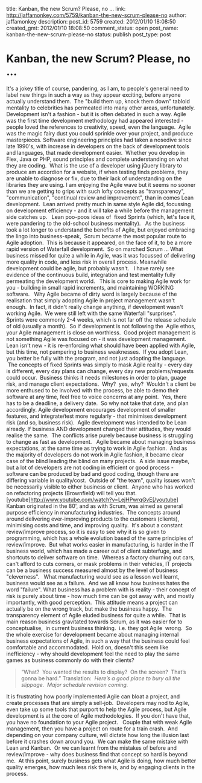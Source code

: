 title: Kanban, the new Scrum? Please, no ...
link: http://jaffamonkey.com/5759/kanban-the-new-scrum-please-no
author: jaffamonkey
description: 
post_id: 5759
created: 2012/01/10 18:08:50
created_gmt: 2012/01/10 18:08:50
comment_status: open
post_name: kanban-the-new-scrum-please-no
status: publish
post_type: post

# Kanban, the new Scrum? Please, no ...

It's a jokey title of course, pandering, as I am, to people's general need to label new things in such a way as they appear exciting, before anyone actually understand them.  The "build them up, knock them down" tabloid mentality to celebrities has permeated into many other areas, unfortunately. Development isn't a fashion - but it is often debated in such a way.  Agile was the first time development methodology had appeared interested - people loved the references to creativity, speed, even the language.  Agile was the magic fairy dust you could sprinkle over your project, and produce masterpieces. Software engineering principles had taken a nosedive since late 1990's, with increase in developers on the back of development tools and languages, that made development easier.  Whether you develop in Flex, Java or PHP, sound principles and complete understanding on what they are coding.  What is the use of a developer using jQuery library to produce am accordion for a website, if when testing finds problems, they are unable to diagnose or fix, due to their lack of understanding on the libraries they are using. I am enjoying the Agile wave but it seems no sooner than we are getting to grips with such lofty concepts as "transparency", "communication", "continual review and improvement", than in comes Lean development.  Lean arrived pretty much in same style Agile did, focussing on development efficiency - and it will take a while before the management side catches up.   Lean poo-poos ideas of  fixed Sprints (which, let's face it, were pandering to the old-school business mentality).   As the business took a lot longer to understand the benefits of Agile, but enjoyed embracing the lingo into business-speak,  Scrum became the most popular route to Agile adoption.  This is because it appeared, on the face of it, to be a more rapid version of Waterfall development.  So on marched Scrum ... What business missed for quite a while in Agile, was it was focussed of delivering more quality in code, and less risk in overall process. Meanwhile development could be agile, but probably wasn't.   I have rarely see evidence of the continuous build, integration and test mentality fully permeating the development world.   This is core to making Agile work for you - building in small rapid increments, and maintaining WORKING software.   Why Agile became of dirty word is largely because of the realisation that simply adopting Agile in project management wasn't enough.  In fact, it didn't really change anything, if development wasn't working Agile.  We were still left with the same Waterfall "surprises".   Sprints were commonly 2-4 weeks, which is not far off the release schedule of old (usually a month).  So if development is not following the  Agile ethos, your Agile management is close on worthless.  Good project management is not something Agile was focused on - it was development management. Lean isn't new - it is re-enforcing what should have been applied with Agile, but this time, not pampering to business weaknesses.  If you adopt Lean, you better be fully with the program, and not just adopting the language.  The concepts of fixed Sprints was simply to mask Agile reality - every day is different, every day plans can change, every day new problems/requests could occur.  Business thinks it needs milestones in order to plan, guage risk, and manage client expectations.  Why?  yes, why?  Wouldn't a client be more enthused to be involved with the process, be able to demo their software at any time, feel free to voice concerns at any point.  Yes, there has to be a deadline, a delivery date.  So why not take that date, and plan accordingly. Agile development encourages development of smaller features, and integrate/test more regularly - that minimises development risk (and so, business risk).  Agile development was intended to be Lean already. If business AND development changed their attitudes, they would realise the same.  The conflicts arise purely because business is struggling to change as fast as development.   Agile became about managing business expectations, at the same time as trying to work in Agile fashion.  And as the majority of developers do not work in Agile fashion, it became clear case of the blind leading the blind on many projects.  A side issue maybe, but a lot of developers are not coding in efficient or good process - software can be produced by bad and good coding, though there are differing variable in quality/cost.  Outside of "the team", quality issues won't be necessarily visible to either business or client.  Anyone who has worked on refactoring projects (Brownfield) will tell you that. [youtube]http://www.youtube.com/watch?v=LejHPwrqGvE[/youtube] Kanban originated in the 80', and as with Scrum, was aimed as general purpose efficiency in manufacturing industries.  The concepts around around delivering ever-improving products to the customers (clients), minimising costs and time, and improving quality.  It's about a constant review/improve process, so it is easy to see why it is so given to programming, which has a whole evolution based of the same principles of review/improve.  But what works easier in manufacturing, is harder in the IT business world, which has made a career out of client subterfuge, and shortcuts to deliver software on time.  Whereas a factory churning out cars, can't afford to cuts corners, or mask problems in their vehicles, IT projects can be a business success measured almost by the level of business "cleverness".   What manufacturing would see as a lesson well learnt, business would see as a failure.  And we all know how business hates the word "failure". What business has a problem with is reality - their concept of risk is purely about time - how much time can be got away with, and mostly importantly, with good perception.  This attitude means a project can actually be on the wrong track, but make the business happy.  The transparency element of Agile eluded business for quite a while.  That is main reason business gravitated towards Scrum, as it was easier for to conceptualise,  in current business thinking.  i.e. they got Agile  wrong.  So the whole exercise for development became about managing internal business expectations of Agile, in such a way that the business could feel comfortable and accommodated.  Hold on, doesn't this seem like inefficiency - why should development feel the need to play the same games as business commonly do with their clients? 

> “What?  You wanted the results to display?  On the screen?  That’s gonna be hard.” Translation:  _Here’s a good place to bury all the slippage.  Major schedule revision coming._

It is frustrating how poorly implemented Agile can bloat a project, and create processes that are simply a sell-job.  Developers may nod to Agile, even take up some tools that purport to help the Agile process, but Agile development is at the core of Agile methodologies.  If you don't have that, you have no foundation to your Agile project.   Couple that with weak Agile management, then you have a project on route for a train crash.  And depending on your company culture, will dictate how long the illusion last before it crashes down around you.  We can make the same mistake with Lean and Kanban.  Or we can learnt from the mistakes of before and review/improve - why does business find that concept so hard is beyond me.  At this point, surely business gets what Agile is doing, how much better quality emerges, how much less risk there is, and by engaging clients in the process.